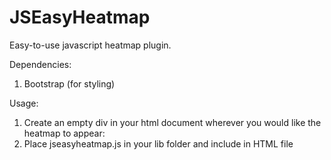 JSEasyHeatmap
=============

Easy-to-use javascript heatmap plugin. 


Dependencies: 

1. Bootstrap (for styling)

Usage:

1. Create an empty div in your html document wherever you would like the heatmap to appear: <tt><div id="heatmap"></div></tt>
2. Place jseasyheatmap.js in your lib folder and include in HTML file







